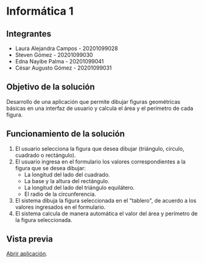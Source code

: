 # Informática 1

## Integrantes

* Laura Alejandra Campos - 20201099028
* Steven Gómez - 20201099030
* Edna Nayibe Palma - 20201099041
* César Augusto Gómez - 20201099031

## Objetivo de la solución
Desarrollo de una aplicación que permite dibujar figuras geométricas básicas en una interfaz de usuario y calcula el área y el perímetro de cada figura.

## Funcionamiento de la solución
1. El usuario selecciona la figura que desea dibujar (triángulo, circulo, cuadrado o rectángulo).
2. El usuario ingresa en el formulario los valores correspondientes a la figura que se desea dibujar:
    - La longitud del lado del cuadrado.
    - La base y la altura del rectángulo.
    - La longitud del lado del triángulo equilátero.
    - El radio de la circunferencia.
3. El sistema dibuja la figura seleccionada en el "tablero", de acuerdo a los valores ingresados en el formulario.
4. El sistema calcula de manera automática el valor del área y perímetro de la figura seleccionada.

## Vista previa
[Abrir aplicación](https://cesargomez05.github.io/EjercicioDiagnostico/).